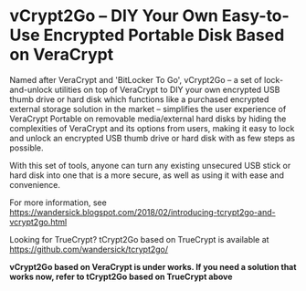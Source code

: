 # vCrypt2Go – DIY Your Own Easy-to-Use Encrypted Portable Disk Based on VeraCrypt
Named after VeraCrypt and 'BitLocker To Go', vCrypt2Go – a set of lock-and-unlock utilities on top of VeraCrypt to DIY your own encrypted USB thumb drive or hard disk which functions like a purchased encrypted external storage solution in the market – simplifies the user experience of VeraCrypt Portable on removable media/external hard disks by hiding the complexities of VeraCrypt and its options from users, making it easy to lock and unlock an encrypted USB thumb drive or hard disk with as few steps as possible.

With this set of tools, anyone can turn any existing unsecured USB stick or hard disk into one that is a more secure, as well as using it with ease and convenience.

For more information, see https://wandersick.blogspot.com/2018/02/introducing-tcrypt2go-and-vcrypt2go.html

Looking for TrueCrypt? tCrypt2Go based on TrueCrypt is available at https://github.com/wandersick/tcrypt2go/

__vCrypt2Go based on VeraCrypt is under works. If you need a solution that works now, refer to tCrypt2Go based on TrueCrypt above__
